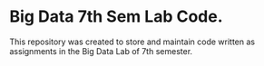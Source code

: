 # Big Data 7th Sem Lab Code.

This repository was created to store and maintain code written as assignments in the Big Data Lab of 7th semester.